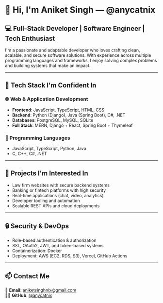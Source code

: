 
# 👋 Hi, I'm Aniket Singh — @anycatnix

## 💻 Full-Stack Developer | Software Engineer | Tech Enthusiast

I'm a passionate and adaptable developer who loves crafting clean, scalable, and secure software solutions. With experience across multiple programming languages and frameworks, I enjoy solving complex problems and building systems that make an impact.

---

## 🧰 Tech Stack I'm Confident In

### 🌐 Web & Application Development
- **Frontend**: JavaScript, TypeScript, HTML, CSS  
- **Backend**: Python (Django), Java (Spring Boot), C#, .NET  
- **Databases**: PostgreSQL, MySQL, SQLite  
- **Full Stack**: MERN, Django + React, Spring Boot + Thymeleaf  

### 🧠 Programming Languages
- JavaScript, TypeScript, Python, Java  
- C, C++, C#, .NET  

---

## 🚀 Projects I'm Interested In
- Law firm websites with secure backend systems  
- Banking or fintech platforms with high security  
- Real-time applications (chat, video, analytics)  
- Developer tooling and automation  
- Scalable REST APIs and cloud deployments  

---

## 🔒 Security & DevOps
- Role-based authentication & authorization  
- SSL, OAuth2, JWT, and token-based systems  
- Containerization: Docker  
- Deployment: AWS (EC2, RDS, S3), Vercel, GitHub Actions  

---

## 📫 Contact Me
📧 **Email**: [aniketsinghnix@gmail.com](mailto:aniketsinghnix@gmail.com)  
🐱‍💻 **GitHub**: [@anycatnix](https://github.com/anycatnix)
